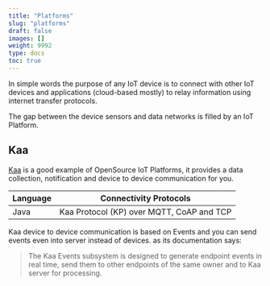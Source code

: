 ```yaml
---
title: "Platforms"
slug: "platforms"
draft: false
images: []
weight: 9992
type: docs
toc: true
---
```


In simple words the purpose of any IoT device is to connect with other IoT devices and applications (cloud-based mostly) to relay information using internet transfer protocols.

The gap between the device sensors and data networks is filled by an IoT Platform.

## Kaa
[Kaa](https://www.kaaproject.org/) is a good example of OpenSource IoT Platforms, it provides a data collection, notification and device to device communication for you.

| Language | Connectivity Protocols                    |
| -------- | ----------------------------------------- |
| Java     | Kaa Protocol (KP) over MQTT, CoAP and TCP |

Kaa device to device communication is based on Events and you can send events even into server instead of devices. as its documentation says:
> The Kaa Events subsystem is designed to generate endpoint events in real time, send them to other endpoints of the same owner and to Kaa server for processing.


